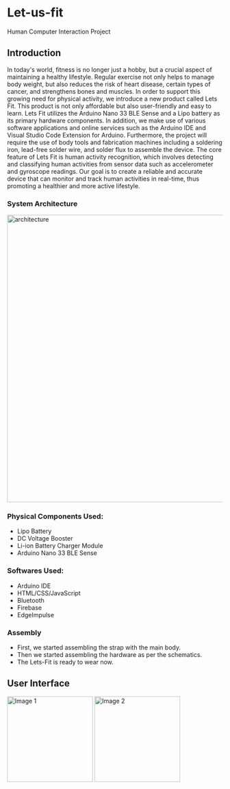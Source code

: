 # Let-us-fit
Human Computer Interaction Project

## Introduction
In today's world, fitness is no longer just a hobby, but a crucial aspect of maintaining a healthy lifestyle. Regular exercise not only helps to manage body weight, but also reduces the risk of heart disease, certain types of cancer, and strengthens bones and muscles. In order to support this growing need for physical activity, we introduce a new product called Lets Fit. This product is not only affordable but also user-friendly and easy to learn. Lets Fit utilizes the Arduino Nano 33 BLE Sense and a Lipo battery as its primary hardware components. In addition, we make use of various software applications and online services such as the Arduino IDE and Visual Studio Code Extension for Arduino. Furthermore, the project will require the use of body tools and fabrication machines including a soldering iron, lead-free solder wire, and solder flux to assemble the device. The core feature of Lets Fit is human activity recognition, which involves detecting and classifying human activities from sensor data such as accelerometer and gyroscope readings. Our goal is to create a reliable and accurate device that can monitor and track human activities in real-time, thus promoting a healthier and more active lifestyle.

### System Architecture
<img width="672" alt="architecture" src="https://github.com/keshav-06/Let-us-fit/assets/87660591/cba3587b-698a-4766-a6ea-2dba099aead2">

### Physical Components Used:
- Lipo Battery
- DC Voltage Booster
- Li-ion Battery Charger Module
- Arduino Nano 33 BLE Sense

### Softwares Used:
- Arduino IDE
- HTML/CSS/JavaScript
- Bluetooth
- Firebase
- EdgeImpulse

### Assembly
-	First, we started assembling the strap with the main body.
-	Then we started assembling the hardware as per the schematics.
-	The Lets-Fit is ready to wear now.

## User Interface

<div>
  <img src="https://github.com/keshav-06/Let-us-fit/assets/87660591/3698c311-4415-43ca-81de-54a5fa415364" alt="Image 1" width="200" style="display:inline-block;">
  <img src="https://github.com/keshav-06/Let-us-fit/assets/87660591/24a9d6e2-c475-4de9-966e-376a1009499a" alt="Image 2" width="200" style="display:inline-block;">
</div>

<!-- ![Ui1](https://github.com/keshav-06/Let-us-fit/assets/87660591/3698c311-4415-43ca-81de-54a5fa415364)

![ui2](https://github.com/keshav-06/Let-us-fit/assets/87660591/24a9d6e2-c475-4de9-966e-376a1009499a) -->



